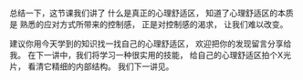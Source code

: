 ### 
总结一下，这节课我们讲了
什么是真正的心理舒适区，
知道了心理舒适区的本质是
熟悉的应对方式所带来的控制感，
正是对控制感的渴求，
让我们难以改变。

建议你用今天学到的知识找一找自己的心理舒适区，
欢迎把你的发现留言分享给我。
在下一讲中，我们将学习一种很实用的技能，
给自己的心理舒适区拍个X光片，
看清它精细的内部结构。
我们下一讲见。